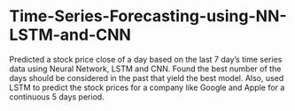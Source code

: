 # Time-Series-Forecasting-using-NN-LSTM-and-CNN
Predicted a stock price close of a day based on the last 7 day’s time series data using Neural Network, LSTM and CNN. Found the best number of the days should be considered in the past that yield the best model. Also, used LSTM to predict the stock prices for a company like Google and Apple for a continuous 5 days period.
